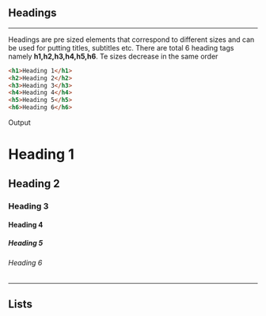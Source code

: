 ## Headings
---
Headings are pre sized elements that correspond to different sizes and can be used for putting titles, subtitles etc. There are total 6 heading tags namely **h1,h2,h3,h4,h5,h6**. Te sizes decrease in the same order

```html
<h1>Heading 1</h1>
<h2>Heading 2</h2>
<h3>Heading 3</h3>
<h4>Heading 4</h4>
<h5>Heading 5</h5>
<h6>Heading 6</h6>
```
Output
<h1>Heading 1</h1>
<h2>Heading 2</h2>
<h3>Heading 3</h3>
<h4>Heading 4</h4>
<h5>Heading 5</h5>
<h6>Heading 6</h6>

---

## Lists